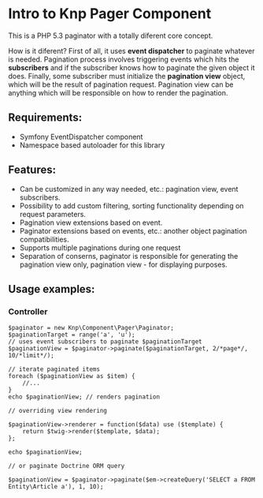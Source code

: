 # Intro to Knp Pager Component

This is a PHP 5.3 paginator with a totally diferent core concept.

How is it diferent? First of all, it uses **event dispatcher** to paginate whatever is needed.
Pagination process involves triggering events which hits the **subscribers** and if the subscriber
knows how to paginate the given object it does. Finally, some subscriber must initialize the
**pagination view** object, which will be the result of pagination request. Pagination view
can be anything which will be responsible on how to render the pagination.

## Requirements:

- Symfony EventDispatcher component
- Namespace based autoloader for this library

## Features:

- Can be customized in any way needed, etc.: pagination view, event subscribers.
- Possibility to add custom filtering, sorting functionality depending on request parameters.
- Pagination view extensions based on event.
- Paginator extensions based on events, etc.: another object pagination compatibilities.
- Supports multiple paginations during one request
- Separation of conserns, paginator is responsible for generating the pagination view only, pagination view - for displaying purposes.

## Usage examples:

### Controller

    $paginator = new Knp\Component\Pager\Paginator;
    $paginationTarget = range('a', 'u');
    // uses event subscribers to paginate $paginationTarget
    $paginationView = $paginator->paginate($paginationTarget, 2/*page*/, 10/*limit*/);
    
    // iterate paginated items
    foreach ($paginationView as $item) {
        //...
    }
    echo $paginationView; // renders pagination
    
    // overriding view rendering
    
    $paginationView->renderer = function($data) use ($template) {
        return $twig->render($template, $data);
    };
    
    echo $paginationView;
    
    // or paginate Doctrine ORM query
    
    $paginationView = $paginator->paginate($em->createQuery('SELECT a FROM Entity\Article a'), 1, 10);


